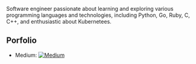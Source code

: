 Software engineer passionate about learning and exploring various programming languages and technologies, including Python, Go, Ruby, C, C++, and enthusiastic about Kubernetees.

## Porfolio

- Medium: [![Medium](https://img.shields.io/badge/Medium-Profile-orange)](https://medium.com/@mdmudassir7)
